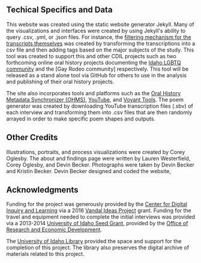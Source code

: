 ---
---
## Techical Specifics and Data

This website was created using the static website generator Jekyll. Many of the visualizations and interfaces were created by using Jekyll's ability to query .csv, .yml, or .json files. For instance, the [filtering mechanism for the transcripts themselves](interviews/transcripts/strickland.html) was created by transforming the transcriptions into a csv file and then adding tags based on the major subjects of the study. This tool was created to support this and other CDIL projects such as two forthcoming online oral history projects documenting the [Idaho LGBTQ community](https://cdil.lib.uidaho.edu/#project-IdahoLGBTQ) and the [Gay Rodeo community] respectively. This tool will be released as a stand alone tool via GitHub for others to use in the analysis and publishing of their oral history projects. 

The site also incorporates tools and platforms such as the [Oral History Metadata Synchronizer (OHMS)](http://www.oralhistoryonline.org/), [YouTube](http://www.youtube.com/), and [Voyant Tools](https://voyant-tools.org/). The poem generator was created by downloading YouTube transcription files (.sbv) of each interview and transforming them into .csv files that are then randomly arrayed in order to make specific poem shapes and outputs. 

## Other Credits

Illustrations, portraits, and process visualizations were created by Corey Oglesby. The about and findings page were written by Lauren Westerfield, Corey Oglesby, and Devin Becker. Photographs were taken by Devin Becker and Kristin Becker. Devin Becker designed and coded the website, 

## Acknowledgments

Funding for the project was generously provided by the [Center for Digital Inquiry and Learning](https://cdil.lib.uidaho.edu/) via a 2016 [Vandal Ideas Project](https://www.uidaho.edu/research/faculty/find-funding/internal-funding/vandal-ideas-project) grant. Funding for the travel and equipment needed to complete the initial interviews was provided via a 2013-2014 [University of Idaho Seed Grant](https://www.uidaho.edu/research/faculty/find-funding/internal-funding/seed-grant), provided by the [Office of Research and Economic Development](https://www.uidaho.edu/research/). 

The [University of Idaho Library](https://www.lib.uidaho.edu/) provided the space and support for the completion of this project. The library also preserves the digital archive of materials related to this project. 
